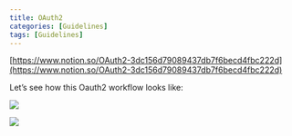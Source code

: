 ```yaml
---
title: OAuth2
categories: [Guidelines]
tags: [Guidelines]
---
```


[https://www.notion.so/OAuth2-3dc156d79089437db7f6becd4fbc222d](https://www.notion.so/OAuth2-3dc156d79089437db7f6becd4fbc222d)


Let’s see how this Oauth2 workflow looks like:


![](https://prod-files-secure.s3.us-west-2.amazonaws.com/9960fb2a-b75e-4bea-a8f9-b00925db1215/3bce41e0-99e8-4ebd-9701-e2bc9cbb79a2/Untitled.png?X-Amz-Algorithm=AWS4-HMAC-SHA256&X-Amz-Content-Sha256=UNSIGNED-PAYLOAD&X-Amz-Credential=ASIAZI2LB466RQ2HVAYE%2F20250211%2Fus-west-2%2Fs3%2Faws4_request&X-Amz-Date=20250211T202133Z&X-Amz-Expires=3600&X-Amz-Security-Token=IQoJb3JpZ2luX2VjEMT%2F%2F%2F%2F%2F%2F%2F%2F%2F%2FwEaCXVzLXdlc3QtMiJHMEUCIDfu9Zr9Rcs4y98iftGZ5g2Oh2jk85I2Lf0Dv1uS8riWAiEA4jSslfwE0H%2B1yDWqIUY5KRCFOkTyjLQ8KvgN46RjPKEqiAQI3f%2F%2F%2F%2F%2F%2F%2F%2F%2F%2FARAAGgw2Mzc0MjMxODM4MDUiDEaZeqnIL%2BEYFEeHlCrcA61z5K5TZ9RskwU3%2FbynMf0d0Fov2Q3kU0RGq6P62DCph7TcCYldLLfaMk8tUyP4Bk5KSoOyTa3HDsM81EaHyGZvK0rlIJM8VNCoQ8xwbFzr9Bq4UPfjSr4Yxp5PeFJxKYdLXBzC7pVOgXN9Gow%2Bkt1RSylTBWjXSSAYzTM%2BLw3%2BvpS9P5EXAPzemk7Zhqi2CMyTEtZyCR4uSkGHB3Wnwc1W4l%2ByatvSoC%2BqanC0u%2BmIv%2B%2FxvAXM1573wvotcnfLathoO0CnApQ61%2FsoYiD4rFcUvjjP3%2BBM1avrbKZpVzjUzcKQJbYxgE%2FLMLBr2Jehxpkf2wffEyoJl%2FJl%2FDUNG1DcjPTx%2F2pfvKXrEukdh5FjOBtHf7pNpB8OoUapallYOS%2BAM4YCI6NT3sbwNSXCO%2BNk9eThkNp3%2F0Uagi5B8RQ4ToMOrCgDvRxs%2BxMNozRA%2BsexuJRm3fGlwh69NPgXv6jMGGbQ2ID7I6DGmyooZtd%2BumvrjCtEFrcVnq3%2BKRi%2ByKx0N%2F98bQ22CC8UzDAPvzJfxod3167mZb60S%2FwU4OT4mAlLqZHR4%2B5SvFkbVEpawLPBSc7%2BB1pJggdGUdWAZPIyBdFyOFHUCN9J0g84CUqp7QvblwSVYXOaXR9ZMMLJrr0GOqUBCXeZtCd1IU%2BJicPw9rmqAVGuSwNZXNqSv0jiEoHLNT331iVmNgT3SrOukovjm8baMpwGtit8%2FvnaWke5H3o%2BbVcPDReCNdSMuOh75ugB0Xa6WeSPYJcfK4IylKySnuoyjuCzJXO%2F5uAKrloLDSQd2Nwt4wrT5HnEgaNkZhm3laut312Z22Zegq8qd6guRNImipWsteXwEO87PraF4g6zUKAs5TV6&X-Amz-Signature=60ae6b39c55f67637c8bfcb3c9b0e210da689bc3230ea1a61c8e9bc901a3c14c&X-Amz-SignedHeaders=host&x-id=GetObject)


![](https://prod-files-secure.s3.us-west-2.amazonaws.com/9960fb2a-b75e-4bea-a8f9-b00925db1215/27d32b66-de43-41de-80f7-7edb81d1190f/Untitled.png?X-Amz-Algorithm=AWS4-HMAC-SHA256&X-Amz-Content-Sha256=UNSIGNED-PAYLOAD&X-Amz-Credential=ASIAZI2LB466RQ2HVAYE%2F20250211%2Fus-west-2%2Fs3%2Faws4_request&X-Amz-Date=20250211T202133Z&X-Amz-Expires=3600&X-Amz-Security-Token=IQoJb3JpZ2luX2VjEMT%2F%2F%2F%2F%2F%2F%2F%2F%2F%2FwEaCXVzLXdlc3QtMiJHMEUCIDfu9Zr9Rcs4y98iftGZ5g2Oh2jk85I2Lf0Dv1uS8riWAiEA4jSslfwE0H%2B1yDWqIUY5KRCFOkTyjLQ8KvgN46RjPKEqiAQI3f%2F%2F%2F%2F%2F%2F%2F%2F%2F%2FARAAGgw2Mzc0MjMxODM4MDUiDEaZeqnIL%2BEYFEeHlCrcA61z5K5TZ9RskwU3%2FbynMf0d0Fov2Q3kU0RGq6P62DCph7TcCYldLLfaMk8tUyP4Bk5KSoOyTa3HDsM81EaHyGZvK0rlIJM8VNCoQ8xwbFzr9Bq4UPfjSr4Yxp5PeFJxKYdLXBzC7pVOgXN9Gow%2Bkt1RSylTBWjXSSAYzTM%2BLw3%2BvpS9P5EXAPzemk7Zhqi2CMyTEtZyCR4uSkGHB3Wnwc1W4l%2ByatvSoC%2BqanC0u%2BmIv%2B%2FxvAXM1573wvotcnfLathoO0CnApQ61%2FsoYiD4rFcUvjjP3%2BBM1avrbKZpVzjUzcKQJbYxgE%2FLMLBr2Jehxpkf2wffEyoJl%2FJl%2FDUNG1DcjPTx%2F2pfvKXrEukdh5FjOBtHf7pNpB8OoUapallYOS%2BAM4YCI6NT3sbwNSXCO%2BNk9eThkNp3%2F0Uagi5B8RQ4ToMOrCgDvRxs%2BxMNozRA%2BsexuJRm3fGlwh69NPgXv6jMGGbQ2ID7I6DGmyooZtd%2BumvrjCtEFrcVnq3%2BKRi%2ByKx0N%2F98bQ22CC8UzDAPvzJfxod3167mZb60S%2FwU4OT4mAlLqZHR4%2B5SvFkbVEpawLPBSc7%2BB1pJggdGUdWAZPIyBdFyOFHUCN9J0g84CUqp7QvblwSVYXOaXR9ZMMLJrr0GOqUBCXeZtCd1IU%2BJicPw9rmqAVGuSwNZXNqSv0jiEoHLNT331iVmNgT3SrOukovjm8baMpwGtit8%2FvnaWke5H3o%2BbVcPDReCNdSMuOh75ugB0Xa6WeSPYJcfK4IylKySnuoyjuCzJXO%2F5uAKrloLDSQd2Nwt4wrT5HnEgaNkZhm3laut312Z22Zegq8qd6guRNImipWsteXwEO87PraF4g6zUKAs5TV6&X-Amz-Signature=0fc466f4f49112f8327ee58101b522f43a1774dd808a7217c716f15926b4e575&X-Amz-SignedHeaders=host&x-id=GetObject)

